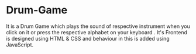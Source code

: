 # Drum-Game
It is a Drum Game which plays the sound of respective instrument when you click on it or press the respective alphabet on your keyboard .
It's Frontend is designed using HTML & CSS and behaviour in this is added using JavaScript. 
